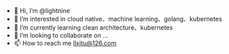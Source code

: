 - 👋 Hi, I’m @lightnine
- 👀 I’m interested in cloud native、machine learning、golang、kubernetes
- 🌱 I’m currently learning clean architecture、kubernetes
- 💞️ I’m looking to collaborate on ...
- 📫 How to reach me llxjtu@126.com 

<!---
lightnine/lightnine is a ✨ special ✨ repository because its `README.md` (this file) appears on your GitHub profile.
You can click the Preview link to take a look at your changes.
--->
